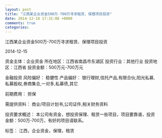 ```yaml
---
layout: post
title: "江西某企业资金500万-700万寻求租赁、保理项目投资"
date: 2014-12-18 17:31:08 +0800
comments: true
categories: 
---
```

江西某企业资金500万-700万寻求租赁、保理项目投资



2014-12-15

资金主体：企业资金
所在地区：江西省南昌市东湖区
投资行业：其他行业
投资地区：江西省
投资金额：500万元-700万元

金融投资
风险偏好：
                            稳健性 
                                                                                产品偏好：
                            银行理财,信托产品,有限合伙,阳光私募,私募股权,券商集合,一对多,私募债,其它

前期费用：
担保

需提供资料：
商业/项目计划书,公司证件,相关财务资料

投资要求概述：
本公司有资金，想投资保理、租赁一些项目，项目要靠谱，投资金额：500万-700万，有好的项目请联系。

标签：
江西，企业资金，保理，租赁

